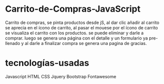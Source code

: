 # Carrito-de-Compras-JavaScript
Carrito de compras, se pinta productos desde jS, al dar clic añadir al carrito se aprecia en el ícono de carrito, al pasar el mouese por el ícono de carrito se visualiza el carrito con los productos. se puede eliminar y darle a comprar.
luego se genera una página con el detalle y un formulario ya pre-llenado y al darle a finalizar compra se genera una pagina de gracias.

# tecnologías-usadas
Javascript
HTML
CSS
Jquery
Bootstrap
Fontawesome